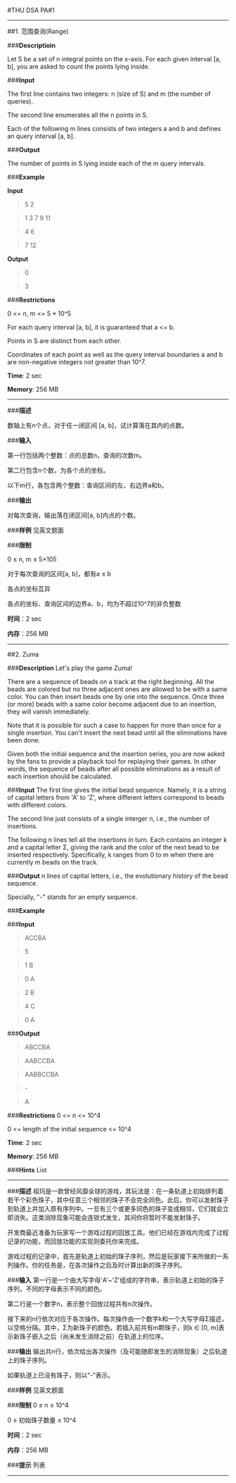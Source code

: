 ﻿#THU DSA PA#1

---

##1. 范围查询(Range)

###**Descriptioin**

Let S be a set of n integral points on the x-axis. For each given interval [a, b], you are asked to count the points lying inside.

###**Input**

The first line contains two integers: n (size of S) and m (the number of queries).

The second line enumerates all the n points in S.

Each of the following m lines consists of two integers a and b and defines an query interval [a, b].

###**Output**

The number of points in S lying inside each of the m query intervals.

###**Example**

**Input**

> 5 2

> 1 3 7 9 11

> 4 6

> 7 12

**Output**

> 0

> 3

###**Restrictions**

0 <= n, m <= 5 * 10^5

For each query interval [a, b], it is guaranteed that a <= b.

Points in S are distinct from each other.

Coordinates of each point as well as the query interval boundaries a and b are non-negative integers not greater than 10^7.

**Time**: 2 sec

**Memory**: 256 MB

---

###**描述**

数轴上有n个点，对于任一闭区间 [a, b]，试计算落在其内的点数。

###**输入**

第一行包括两个整数：点的总数n，查询的次数m。

第二行包含n个数，为各个点的坐标。

以下m行，各包含两个整数：查询区间的左、右边界a和b。

###**输出**

对每次查询，输出落在闭区间[a, b]内点的个数。

###**样例**
见英文题面

###**限制**

0 ≤ n, m ≤ 5×105

对于每次查询的区间[a, b]，都有a ≤ b

各点的坐标互异

各点的坐标、查询区间的边界a、b，均为不超过10^7的非负整数

**时间**：2 sec

**内存**：256 MB

---

##2. Zuma

###**Description**
Let's play the game Zuma!

There are a sequence of beads on a track at the right beginning. All the beads are colored but no three adjacent ones are allowed to be with a same color. You can then insert beads one by one into the sequence. Once three (or more) beads with a same color become adjacent due to an insertion, they will vanish immediately.



Note that it is possible for such a case to happen for more than once for a single insertion. You can't insert the next bead until all the eliminations have been done.

Given both the initial sequence and the insertion series, you are now asked by the fans to provide a playback tool for replaying their games. In other words, the sequence of beads after all possible eliminations as a result of each insertion should be calculated.

###**Input**
The first line gives the initial bead sequence. Namely, it is a string of capital letters from 'A' to 'Z', where different letters correspond to beads with different colors.

The second line just consists of a single interger n, i.e., the number of insertions.

The following n lines tell all the insertions in turn. Each contains an integer k and a capital letter Σ, giving the rank and the color of the next bead to be inserted respectively. Specifically, k ranges from 0 to m when there are currently m beads on the track.

###**Output**
n lines of capital letters, i.e., the evolutionary history of the bead sequence.

Specially, "-" stands for an empty sequence.

###**Example**

###**Input**

> ACCBA

> 5

> 1 B

> 0 A

> 2 B

> 4 C

> 0 A

###**Output**

> ABCCBA

> AABCCBA

> AABBCCBA

> *-*

> A

###**Restrictions**
0 <= n <= 10^4

0 <= length of the initial sequence <= 10^4

**Time**: 2 sec

**Memory**: 256 MB

###**Hints**
List

---

###**描述**
祖玛是一款曾经风靡全球的游戏，其玩法是：在一条轨道上初始排列着若干个彩色珠子，其中任意三个相邻的珠子不会完全同色。此后，你可以发射珠子到轨道上并加入原有序列中。一旦有三个或更多同色的珠子变成相邻，它们就会立即消失。这类消除现象可能会连锁式发生，其间你将暂时不能发射珠子。

开发商最近准备为玩家写一个游戏过程的回放工具。他们已经在游戏内完成了过程记录的功能，而回放功能的实现则委托你来完成。

游戏过程的记录中，首先是轨道上初始的珠子序列，然后是玩家接下来所做的一系列操作。你的任务是，在各次操作之后及时计算出新的珠子序列。

###**输入**
第一行是一个由大写字母'A'~'Z'组成的字符串，表示轨道上初始的珠子序列，不同的字母表示不同的颜色。

第二行是一个数字n，表示整个回放过程共有n次操作。

接下来的n行依次对应于各次操作。每次操作由一个数字k和一个大写字母Σ描述，以空格分隔。其中，Σ为新珠子的颜色。若插入前共有m颗珠子，则k ∈ [0, m]表示新珠子嵌入之后（尚未发生消除之前）在轨道上的位序。

###**输出**
输出共n行，依次给出各次操作（及可能随即发生的消除现象）之后轨道上的珠子序列。

如果轨道上已没有珠子，则以“-”表示。

###**样例**
见英文题面

###**限制**
0 ≤ n ≤ 10^4

0 ≤ 初始珠子数量 ≤ 10^4

**时间**：2 sec

**内存**：256 MB

###**提示**
列表

---